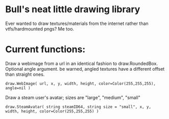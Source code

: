 # Bull's neat little drawing library
Ever wanted to draw textures/materials from the internet rather than vtfs/hardmounted pngs?
Me too. 

# Current functions: 
Draw a webimage from a url in an identical fashion to draw.RoundedBox. Optional angle argument. be warned, angled textures have a different offset than straight ones.

`draw.WebImage( url, x, y, width, height, color=Color(255,255,255), angle=nil )`

Draw a steam user's avatar; sizes are "large", "medium", "small"

`draw.SteamAvatar( string steamID64, string size = "small", x, y, width, height, color=Color(255,255,255) )`

